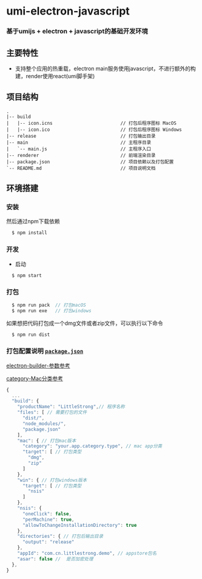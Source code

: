 # umi-electron-javascript

### 基于umijs + electron + javascript的基础开发环境

## 主要特性
- 支持整个应用的热重载，electron main服务使用javascript，不进行额外的构建，render使用react(umi脚手架)

## 项目结构

```ssh
.
|-- build
|   |-- icon.icns                         // 打包后程序图标 MacOS
|   |-- icon.ico                          // 打包后程序图标 Windows
|-- release                               // 打包输出目录
|-- main                                  // 主程序目录
|   `-- main.js                           // 主程序入口
|-- renderer                              // 前端渲染目录
|-- package.json                          // 项目依赖以及打包配置
`-- README.md                             // 项目说明文档
```

## 环境搭建
### 安装

然后通过npm下载依赖

```javascript
  $ npm install
```

### 开发
* 启动
```javascript
  $ npm start
```


### 打包

```javascript
  $ npm run pack  // 打包macOS
  $ npm run exe   // 打包windows
```

如果想把代码打包成一个dmg文件或者zip文件，可以执行以下命令

```javascript
  $ npm run dist
```

### 打包配置说明 [`package.json`](./package.json)

[electron-builder-参数参考](https://www.electron.build/configuration/configuration)

[category-Mac分类参考](https://developer.apple.com/library/ios/documentation/General/Reference/InfoPlistKeyReference/Articles/LaunchServicesKeys.html#//apple_ref/doc/uid/TP40009250-SW8)

```js
{
  ...
  "build": {
    "productName": "LittleStrong",// 程序名称
    "files": [ // 需要打包的文件
      "dist/",
      "node_modules/",
      "package.json"
    ],
    "mac": { // 打包mac版本
      "category": "your.app.category.type", // mac app分类 
      "target": [ // 打包类型
        "dmg",
        "zip"
      ]
    },
    "win": { // 打包windows版本
      "target": [ // 打包类型
        "nsis"
      ]
    },
    "nsis": {
      "oneClick": false,
      "perMachine": true,
      "allowToChangeInstallationDirectory": true
    },
    "directories": { // 打包后输出目录
      "output": "release"
    },
    "appId": "com.cn.littlestrong.demo", // appstore包名
    "asar": false //  是否加密处理
  },
}
```
